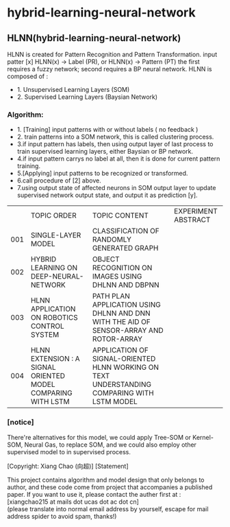 # hybrid-learning-neural-network
<h2>HLNN(hybrid-learning-neural-network)</h2>
<div>
<span> HLNN is created for Pattern Recognition and Pattern Transformation.
input patter [x] </span>
<span> HLNN(x) -> Label (PR), or HLNN(x) -> Pattern (PT) </span>
<span> the first requires a fuzzy network; second requires a BP neural network.</span>
<span> HLNN is composed of : </span>
<ul>
<li> 1. Unsupervised Learning Layers (SOM) </li>
<li> 2. Supervised Learning Layers (Baysian Network) </li>
</ul>
</div>

<div>
<h3> Algorithm: </h3>
<ul>
<li> 1. [Training] input patterns with or without labels ( no feedback ) </li>
<li> 2. train patterns into a SOM network, this is called clustering process. </li>
<li> 3.if input pattern has labels, then using output layer of last process 
  to train supervised learning layers, either Baysian or BP network.</li>
<li> 4.if input pattern carrys no label at all, then it is done for current
  pattern training.</li>
<li> 5.[Applying] input patterns to be recognized or transformed. </li>
<li> 6.call procedure of [2] above. </li>
<li> 7.using output state of affected neurons in SOM output layer to update
  supervised network output state, and output it as prediction [y].</li>
</ul>
</div>

<div>
<table>
	<th>
		<td>TOPIC ORDER</td>
		<td>TOPIC CONTENT</td>
		<td>EXPERIMENT ABSTRACT</td>
	</th>
	<tr>
		<td>001</td>
		<td>SINGLE-LAYER MODEL</td>
		<td>CLASSIFICATION OF RANDOMLY GENERATED GRAPH</td>
	</tr>
	<tr>
		<td>002</td>
		<td>HYBRID LEARNING ON DEEP-NEURAL-NETWORK</td>
		<td>OBJECT RECOGNITION ON IMAGES USING DHLNN AND DBPNN</td>
	</tr>
	<tr>
		<td>003</td>
		<td>HLNN APPLICATION ON ROBOTICS CONTROL SYSTEM</td>
		<td>PATH PLAN APPLICATION USING DHLNN AND DNN WITH THE AID OF SENSOR-ARRAY AND ROTOR-ARRAY</td>
	</tr>
	<tr>
		<td>004</td>
		<td>HLNN EXTENSION : A SIGNAL ORIENTED MODEL COMPARING WITH LSTM</td>
		<td>APPLICATION OF SIGNAL-ORIENTED HLNN WORKING ON TEXT UNDERSTANDING COMPARING WITH LSTM MODEL</td>
	</tr>
</table>
</div>

<div>
<h3> [notice]</h3>
<p>There're alternatives for this model, we could apply Tree-SOM or Kernel-SOM,
 Neural Gas, to replace SOM, and we could also employ other supervised model
 to in supervised process.
</p>
<span> [Copyright: Xiang Chao (向超)]</span>
<span> [Statement] </span>
<p> This project contains algorithm and model design that only belongs to author,
and these code come from project that accompanies a published paper. If you
want to use it, please contact the auther first at : <br/>
[xiangchao215 at mails dot ucas dot ac dot cn] <br/>
(please translate into normal email address by yourself, escape for mail address
spider to avoid spam, thanks!)
</p>
</div>

